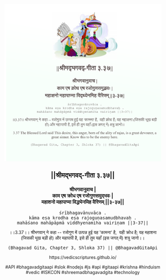 <img src="../../asset/BG_3_37.png"/>
<center><h2>||श्रीमद्‍भगवद्‍-गीता ३.३७||</h2>
<h3>श्रीभगवानुवाच |<br/>काम एष क्रोध एष रजोगुणसमुद्भवः |<br/>महाशनो महापाप्मा विद्ध्येनमिह वैरिणम् ||३-३७||</h3>
<pre>śrībhagavānuvāca .<br/>kāma eṣa krodha eṣa rajoguṇasamudbhavaḥ .<br/>mahāśano mahāpāpmā viddhyenamiha vairiṇam ||3-37||</pre>
<p>।।3.37।। श्रीभगवान् ने कहा -- रजोगुण में उत्पन्न हुई यह 'कामना' है,  यही क्रोध है; यह महाशना (जिसकी भूख बड़ी हो) और महापापी है, इसे ही तुम यहाँ (इस जगत् में) शत्रु जानो।।</p>
<pre>(Bhagavad Gita, Chapter 3, Shloka 37) || @BhagavadGitaApi</pre><p>https://vedicscriptures.github.io/</p><p>#API #bhagavadgitaapi #slok #nodejs #js #api #gitaapi #krishna #hinduism #vedic #ISKCON #shreemadbhagavadgita #technology</p></center>